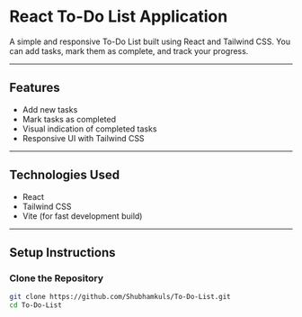 # React To-Do List Application

A simple and responsive To-Do List built using React and Tailwind CSS. You can add tasks, mark them as complete, and track your progress.

---

## Features

- Add new tasks
- Mark tasks as completed
- Visual indication of completed tasks 
- Responsive UI with Tailwind CSS

---

##  Technologies Used

- React
- Tailwind CSS
- Vite (for fast development build)

---

##  Setup Instructions

### Clone the Repository

```bash
git clone https://github.com/Shubhamkuls/To-Do-List.git
cd To-Do-List

